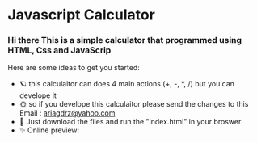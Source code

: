 # Javascript Calculator
### Hi there This is a simple calculator that programmed using HTML, Css and JavaScrip
Here are some ideas to get you started:
- 🪐 this calculaitor can does 4 main actions (+, -, *, /) but you can develope it
- 🌞 so if you develope this calculaitor please send the changes to this Email : ariagdrz@yahoo.com
- 🌚 Just download the files and run the "index.html" in your broswer
- ✨ Online preview: 
